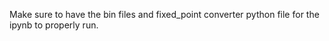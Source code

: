 Make sure to have the bin files and fixed_point converter python file for the ipynb to properly run.
